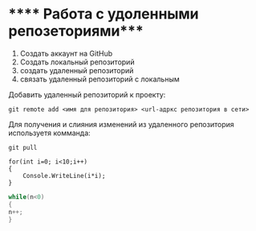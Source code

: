 # **** Работа с удоленными репозеториями***
1. Создать аккаунт на GitHub
2. Создать локальный репозиторий
3. создать удаленный репозиторий 
4. связать удаленный репозиторий с локальным

Добавить удаленный репозиторий к проекту:
```
git remote add <имя для репозитория> <url-адркс репозитория в сети>
```
Для получения и слияния изменений из удаленного репозитория используетя комманда:
```
git pull
```
```
for(int i=0; i<10;i++)
{
	Console.WriteLine(i*i);
}
```
```C#
while(n<0)
{
n++;
}
```
